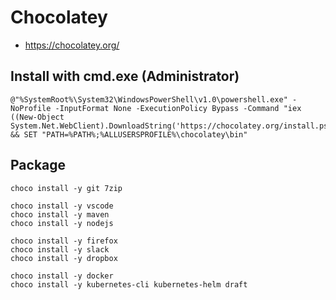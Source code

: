 # Chocolatey

* <https://chocolatey.org/>

## Install with cmd.exe (Administrator)

```
@"%SystemRoot%\System32\WindowsPowerShell\v1.0\powershell.exe" -NoProfile -InputFormat None -ExecutionPolicy Bypass -Command "iex ((New-Object System.Net.WebClient).DownloadString('https://chocolatey.org/install.ps1'))" && SET "PATH=%PATH%;%ALLUSERSPROFILE%\chocolatey\bin"
```

## Package

```
choco install -y git 7zip

choco install -y vscode
choco install -y maven
choco install -y nodejs

choco install -y firefox
choco install -y slack
choco install -y dropbox

choco install -y docker
choco install -y kubernetes-cli kubernetes-helm draft
```
